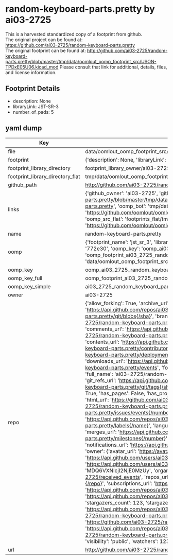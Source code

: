 # random-keyboard-parts.pretty by ai03-2725  
This is a harvested standardized copy of a footprint from github.  
The original project can be found at:  
https://github.com/ai03-2725/random-keyboard-parts.pretty  
The original footprint can be found at:
http://github.com/ai03-2725/random-keyboard-parts.pretty/blob/master/tmp/data/oomlout_oomp_footprint_src/USON-TPDxE05U06.kicad_mod
Please consult that link for additional, details, files, and license information.  
## Footprint Details
* description: None  
* libraryLink: JST-SR-3  
* number_of_pads: 5  
## yaml dump  
| Key | Value |  
| --- | --- |  
| file | data/oomlout_oomp_footprint_src/random-keyboard-parts.pretty/JST-SR-3.kicad_mod |  
| footprint | {'description': None, 'libraryLink': 'JST-SR-3', 'number_of_pads': 5} |  
| footprint_library_directory | footprint_library_owner/ai03-2725_random-keyboard-parts.pretty |  
| footprint_library_directory_flat | tmp/data/oomlout_oomp_footprint_src/footprints_flat/ai03_2725_random_keyboard_parts_jst_sr_3/working |  
| github_path | http://github.com/ai03-2725/random-keyboard-parts.pretty/blob/master/tmp/data/oomlout_oomp_footprint_src/JST-SR-3.kicad_mod |  
| links | {'github_owner': 'ai03-2725', 'github_repo_name': 'random-keyboard-parts.pretty', 'github_src': 'http://github.com/ai03-2725/random-keyboard-parts.pretty/blob/master/tmp/data/oomlout_oomp_footprint_src/USON-TPDxE05U06.kicad_mod', 'github_src_repo': 'https://github.com/ai03-2725/random-keyboard-parts.pretty', 'oomp_bot': 'tmp/data/oomlout_oomp_footprint_src/footprints/ai03_2725_random_keyboard_parts_jst_sr_3/working', 'oomp_bot_github': 'https://github.com/oomlout/oomlout_oomp_footprint_bot/tree/main/tmp/data/oomlout_oomp_footprint_src/footprints/ai03_2725_random_keyboard_parts_jst_sr_3/working', 'oomp_src_flat': 'footprints_flat/tmp/data/oomlout_oomp_footprint_src/footprints_flat/ai03_2725_random_keyboard_parts_jst_sr_3/working', 'oomp_src_flat_github': 'https://github.com/oomlout/oomlout_oomp_footprint_src/tree/main/tmp/data/oomlout_oomp_footprint_src/footprints_flat/ai03_2725_random_keyboard_parts_jst_sr_3/working'} |  
| name | random-keyboard-parts.pretty |  
| oomp | {'footprint_name': 'jst_sr_3', 'library_name': 'random_keyboard_parts', 'md5': '772e3048dad0ca063ec19adac95c2a00', 'md5_10': '772e3048da', 'md5_5': '772e3', 'md5_6': '772e30', 'oomp_key': 'oomp_ai03_2725_random_keyboard_parts_jst_sr_3', 'oomp_key_extra': 'oomp_footprint_ai03_2725_random_keyboard_parts_jst_sr_3', 'oomp_key_full': 'oomp_footprint_ai03_2725_random_keyboard_parts_jst_sr_3_772e30', 'oomp_key_simple': 'ai03_2725_random_keyboard_parts_jst_sr_3', 'original_filename': 'data/oomlout_oomp_footprint_src/random-keyboard-parts.pretty/JST-SR-3.kicad_mod', 'owner_name': 'ai03_2725'} |  
| oomp_key | oomp_ai03_2725_random_keyboard_parts_jst_sr_3 |  
| oomp_key_full | oomp_footprint_ai03_2725_random_keyboard_parts_jst_sr_3 |  
| oomp_key_simple | ai03_2725_random_keyboard_parts_jst_sr_3 |  
| owner | ai03-2725 |  
| repo | {'allow_forking': True, 'archive_url': 'https://api.github.com/repos/ai03-2725/random-keyboard-parts.pretty/{archive_format}{/ref}', 'archived': False, 'assignees_url': 'https://api.github.com/repos/ai03-2725/random-keyboard-parts.pretty/assignees{/user}', 'blobs_url': 'https://api.github.com/repos/ai03-2725/random-keyboard-parts.pretty/git/blobs{/sha}', 'branches_url': 'https://api.github.com/repos/ai03-2725/random-keyboard-parts.pretty/branches{/branch}', 'clone_url': 'https://github.com/ai03-2725/random-keyboard-parts.pretty.git', 'collaborators_url': 'https://api.github.com/repos/ai03-2725/random-keyboard-parts.pretty/collaborators{/collaborator}', 'comments_url': 'https://api.github.com/repos/ai03-2725/random-keyboard-parts.pretty/comments{/number}', 'commits_url': 'https://api.github.com/repos/ai03-2725/random-keyboard-parts.pretty/commits{/sha}', 'compare_url': 'https://api.github.com/repos/ai03-2725/random-keyboard-parts.pretty/compare/{base}...{head}', 'contents_url': 'https://api.github.com/repos/ai03-2725/random-keyboard-parts.pretty/contents/{+path}', 'contributors_url': 'https://api.github.com/repos/ai03-2725/random-keyboard-parts.pretty/contributors', 'created_at': '2017-08-05T08:28:51Z', 'default_branch': 'master', 'deployments_url': 'https://api.github.com/repos/ai03-2725/random-keyboard-parts.pretty/deployments', 'description': 'KiCad Footprint and Schematic modules for various keyboard parts, prepared as necessary', 'disabled': False, 'downloads_url': 'https://api.github.com/repos/ai03-2725/random-keyboard-parts.pretty/downloads', 'events_url': 'https://api.github.com/repos/ai03-2725/random-keyboard-parts.pretty/events', 'fork': False, 'forks': 57, 'forks_count': 57, 'forks_url': 'https://api.github.com/repos/ai03-2725/random-keyboard-parts.pretty/forks', 'full_name': 'ai03-2725/random-keyboard-parts.pretty', 'git_commits_url': 'https://api.github.com/repos/ai03-2725/random-keyboard-parts.pretty/git/commits{/sha}', 'git_refs_url': 'https://api.github.com/repos/ai03-2725/random-keyboard-parts.pretty/git/refs{/sha}', 'git_tags_url': 'https://api.github.com/repos/ai03-2725/random-keyboard-parts.pretty/git/tags{/sha}', 'git_url': 'git://github.com/ai03-2725/random-keyboard-parts.pretty.git', 'has_discussions': False, 'has_downloads': True, 'has_issues': True, 'has_pages': False, 'has_projects': True, 'has_wiki': True, 'homepage': '', 'hooks_url': 'https://api.github.com/repos/ai03-2725/random-keyboard-parts.pretty/hooks', 'html_url': 'https://github.com/ai03-2725/random-keyboard-parts.pretty', 'id': 99409881, 'is_template': False, 'issue_comment_url': 'https://api.github.com/repos/ai03-2725/random-keyboard-parts.pretty/issues/comments{/number}', 'issue_events_url': 'https://api.github.com/repos/ai03-2725/random-keyboard-parts.pretty/issues/events{/number}', 'issues_url': 'https://api.github.com/repos/ai03-2725/random-keyboard-parts.pretty/issues{/number}', 'keys_url': 'https://api.github.com/repos/ai03-2725/random-keyboard-parts.pretty/keys{/key_id}', 'labels_url': 'https://api.github.com/repos/ai03-2725/random-keyboard-parts.pretty/labels{/name}', 'language': None, 'languages_url': 'https://api.github.com/repos/ai03-2725/random-keyboard-parts.pretty/languages', 'license': None, 'merges_url': 'https://api.github.com/repos/ai03-2725/random-keyboard-parts.pretty/merges', 'milestones_url': 'https://api.github.com/repos/ai03-2725/random-keyboard-parts.pretty/milestones{/number}', 'mirror_url': None, 'name': 'random-keyboard-parts.pretty', 'network_count': 57, 'node_id': 'MDEwOlJlcG9zaXRvcnk5OTQwOTg4MQ==', 'notifications_url': 'https://api.github.com/repos/ai03-2725/random-keyboard-parts.pretty/notifications{?since,all,participating}', 'open_issues': 2, 'open_issues_count': 2, 'owner': {'avatar_url': 'https://avatars.githubusercontent.com/u/26614352?v=4', 'events_url': 'https://api.github.com/users/ai03-2725/events{/privacy}', 'followers_url': 'https://api.github.com/users/ai03-2725/followers', 'following_url': 'https://api.github.com/users/ai03-2725/following{/other_user}', 'gists_url': 'https://api.github.com/users/ai03-2725/gists{/gist_id}', 'gravatar_id': '', 'html_url': 'https://github.com/ai03-2725', 'id': 26614352, 'login': 'ai03-2725', 'node_id': 'MDQ6VXNlcjI2NjE0MzUy', 'organizations_url': 'https://api.github.com/users/ai03-2725/orgs', 'received_events_url': 'https://api.github.com/users/ai03-2725/received_events', 'repos_url': 'https://api.github.com/users/ai03-2725/repos', 'site_admin': False, 'starred_url': 'https://api.github.com/users/ai03-2725/starred{/owner}{/repo}', 'subscriptions_url': 'https://api.github.com/users/ai03-2725/subscriptions', 'type': 'User', 'url': 'https://api.github.com/users/ai03-2725'}, 'private': False, 'pulls_url': 'https://api.github.com/repos/ai03-2725/random-keyboard-parts.pretty/pulls{/number}', 'pushed_at': '2020-06-16T12:12:51Z', 'releases_url': 'https://api.github.com/repos/ai03-2725/random-keyboard-parts.pretty/releases{/id}', 'size': 116, 'ssh_url': 'git@github.com:ai03-2725/random-keyboard-parts.pretty.git', 'stargazers_count': 123, 'stargazers_url': 'https://api.github.com/repos/ai03-2725/random-keyboard-parts.pretty/stargazers', 'statuses_url': 'https://api.github.com/repos/ai03-2725/random-keyboard-parts.pretty/statuses/{sha}', 'subscribers_count': 2, 'subscribers_url': 'https://api.github.com/repos/ai03-2725/random-keyboard-parts.pretty/subscribers', 'subscription_url': 'https://api.github.com/repos/ai03-2725/random-keyboard-parts.pretty/subscription', 'svn_url': 'https://github.com/ai03-2725/random-keyboard-parts.pretty', 'tags_url': 'https://api.github.com/repos/ai03-2725/random-keyboard-parts.pretty/tags', 'teams_url': 'https://api.github.com/repos/ai03-2725/random-keyboard-parts.pretty/teams', 'temp_clone_token': None, 'topics': [], 'trees_url': 'https://api.github.com/repos/ai03-2725/random-keyboard-parts.pretty/git/trees{/sha}', 'updated_at': '2023-08-31T01:00:36Z', 'url': 'https://api.github.com/repos/ai03-2725/random-keyboard-parts.pretty', 'visibility': 'public', 'watchers': 123, 'watchers_count': 123, 'web_commit_signoff_required': False} |  
| url | http://github.com/ai03-2725/random-keyboard-parts.pretty |  

